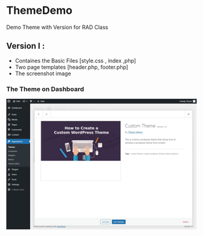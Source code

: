 # ThemeDemo
Demo Theme with Version for RAD Class 


## Version I : 
* Containes the Basic Files [style.css , index ,php]
* Two page templates [header.php, footer.php] 
* The screenshot image 


### The Theme on Dashboard 
![alt text](./assets/image/ui1.png)
